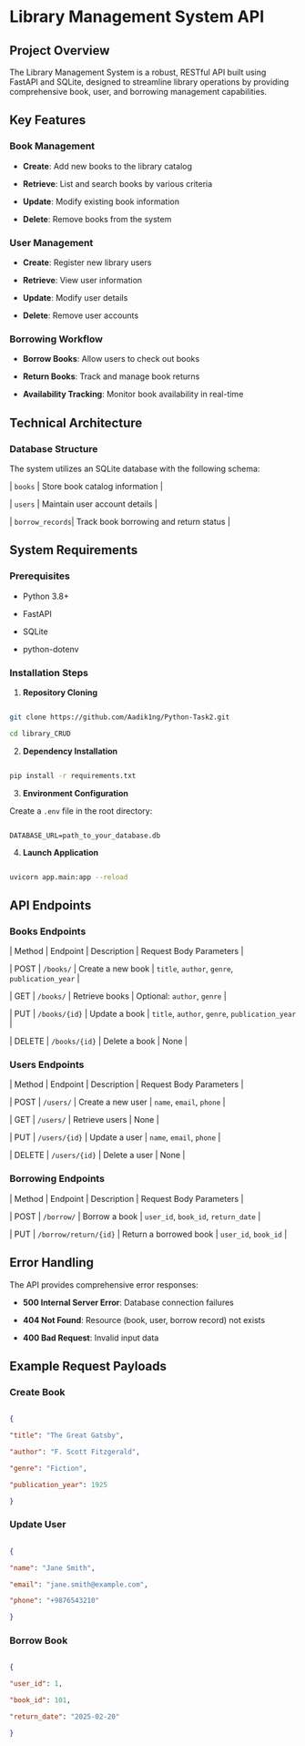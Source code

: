 
# Library Management System API

  

## Project Overview

  

The Library Management System is a robust, RESTful API built using FastAPI and SQLite, designed to streamline library operations by providing comprehensive book, user, and borrowing management capabilities.

  

## Key Features

  

### Book Management

-  **Create**: Add new books to the library catalog

-  **Retrieve**: List and search books by various criteria

-  **Update**: Modify existing book information

-  **Delete**: Remove books from the system

  

### User Management

-  **Create**: Register new library users

-  **Retrieve**: View user information

-  **Update**: Modify user details

-  **Delete**: Remove user accounts

  

### Borrowing Workflow

-  **Borrow Books**: Allow users to check out books

-  **Return Books**: Track and manage book returns

-  **Availability Tracking**: Monitor book availability in real-time

  

## Technical Architecture

  

### Database Structure

The system utilizes an SQLite database with the following schema:

  



| `books` | Store book catalog information |

| `users` | Maintain user account details |

| `borrow_records`| Track book borrowing and return status |

  

## System Requirements

  

### Prerequisites

- Python 3.8+

- FastAPI

- SQLite

- python-dotenv

  

### Installation Steps

  

1.  **Repository Cloning**

```bash

git clone https://github.com/Aadik1ng/Python-Task2.git

cd library_CRUD
```

  

2.  **Dependency Installation**

```bash

pip install -r requirements.txt

```

  

3.  **Environment Configuration**

Create a `.env` file in the root directory:

```

DATABASE_URL=path_to_your_database.db

```

  

4.  **Launch Application**

```bash

uvicorn app.main:app --reload

```

  

## API Endpoints

  

### Books Endpoints

  

| Method | Endpoint | Description | Request Body Parameters |



| POST | `/books/` | Create a new book | `title`, `author`, `genre`, `publication_year` |

| GET | `/books/` | Retrieve books | Optional: `author`, `genre` |

| PUT | `/books/{id}` | Update a book | `title`, `author`, `genre`, `publication_year` |

| DELETE | `/books/{id}` | Delete a book | None |

  

### Users Endpoints

  

| Method | Endpoint | Description | Request Body Parameters |



| POST | `/users/` | Create a new user | `name`, `email`, `phone` |

| GET | `/users/` | Retrieve users | None |

| PUT | `/users/{id}` | Update a user | `name`, `email`, `phone` |

| DELETE | `/users/{id}` | Delete a user | None |

  

### Borrowing Endpoints

  

| Method | Endpoint | Description | Request Body Parameters |


| POST | `/borrow/` | Borrow a book | `user_id`, `book_id`, `return_date` |

| PUT | `/borrow/return/{id}` | Return a borrowed book | `user_id`, `book_id` |

  

## Error Handling

  

The API provides comprehensive error responses:

  

-  **500 Internal Server Error**: Database connection failures

-  **404 Not Found**: Resource (book, user, borrow record) not exists

-  **400 Bad Request**: Invalid input data

  

## Example Request Payloads

  

### Create Book

```json

{

"title": "The Great Gatsby",

"author": "F. Scott Fitzgerald",

"genre": "Fiction",

"publication_year": 1925

}

```

  

### Update User

```json

{

"name": "Jane Smith",

"email": "jane.smith@example.com",

"phone": "+9876543210"

}

```

  

### Borrow Book

```json

{

"user_id": 1,

"book_id": 101,

"return_date": "2025-02-20"

}

```

  



